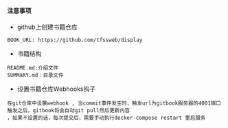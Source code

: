#### 注意事项
- github上创建书籍仓库
```
BOOK_URL: https://github.com/tfssweb/display
```

- 书籍结构
```
README.md:介绍文件
SUMMARY.md：目录文件
```

- 设置书籍仓库Webhooks钩子
```
在git仓库中设置webhook , 当commit事件发生时，触发url为gitbook服务器的4001端口
触发之后，gitbook将会自动git pull然后更新内容
，如果不设置的话，每次提交后，需要手动执行docker-compose restart 重启服务
```
